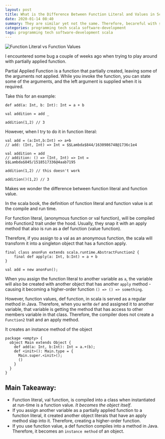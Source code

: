 ```yaml
---
layout: post
title: What is the Difference Between Function Literal and Values in Scala
date: 2020-01-14 08:40
summary: They are similar yet not the same. Therefore, becareful with some bugs you encounter when using them.
categories: programming tech scala software-development
tags: programming tech software-development scala
---
```


<img src="{{site.baseurl}}/images/what-is-the-difference-between-function-literal-and-values-in-scala/Function Literal vs Function Values.png" alt="Function Literal vs Function Values">

I encountered some bug a couple of weeks ago when trying to play around with partially applied function.

Partial Applied Function is a function that partially created, leaving some of the arguments not applied. While you invoke the function, you can state some of the arguments, and the left argument is supplied when it is required.


Take this for an example:
```
def add(a: Int, b: Int): Int = a + b 

val addition = add _

addition(1,2) // 3
```

However, when I try to do it in function literal:
```
val add = (a:Int,b:Int) => a+b
// add: (Int, Int) => Int = $$Lambda$844/1630986748@1736c1e4

val addition = add _
// addition: () => (Int, Int) => Int = $$Lambda$845/1518517336@4aab7195

addition(1,2) // this doesn't work

addition()(1,2) // 3
```

Makes we wonder the difference between function literal and function value.

In the scala book, the definition of function literal and function value is at the compile and run time. 

For function literal, (anonymous function or val function), will be compiled into Function2 trait under the hood. Usually, they snap it with an apply method that also is run as a def function (value function).

Therefore, if you assign to a val as an anonymous function, the scala will transform it into a singleton object that has a function apply.

```
final class anonFun extends scala.runtime.AbstractFunction2 {
    final def apply(a: Int, b:Int) = a + b
}

val add = new anonFun();
```

When you assign the function literal to another variable as `a`, the variable will also be created with another object that has another `apply` method - causing it becoming a higher-order function `() => () => something`.

However, function values, def function, in scala is served as a regular method in Java. Therefore, when you write `def` and assigned it to another variable, that variable is getting the method that has access to other members variable in that class. Therefore, the compiler does not create a `Function2` trait and an apply method.

It creates an instance method of the object 
```
package <empty> {
  object Main extends Object {
    def add(a: Int, b:Int): Int = a.+(b);
    def <init>(): Main.type = {
      Main.super.<init>();
      ()
    }
  }
}
```


## Main Takeaway:
- Function literal, val function, is compiled into a class when instantiated at run-time is a function value. _It becomes the object itself_. 
- If you assign another variable as a partially applied function to a function literal, it created another object literals that have an apply method slap into it. Therefore, creating a higher-order function.
- If you use function value, a def function compiles into a method in Java. Therefore, it becomes an `instance method` of an object. 

